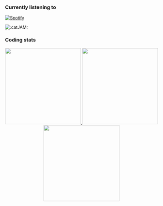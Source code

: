 ### Currently listening to

[![Spotify](https://spotify-github-profile.vercel.app/api/view?uid=948gaxqqryetkwyhbb8arr67m&cover_image=false)](https://open.spotify.com/user/6xpf1w1f5gwyobwxbm07h7fa5)

![:catJAM:](https://cdn.discordapp.com/emojis/745354525958996138.gif?v=1)


### Coding stats

<p align="center">
  <a href="https://github-readme-stats.vercel.app/api?username=kageroukw&count_private=true&theme=material-palenight"><img src="https://github-readme-stats.vercel.app/api?username=kageroukw&count_private=true&theme=material-palenight" height="250px;">
    <a href="https://github-readme-stats.vercel.app/api/wakatime/?username=minato&theme=material-palenight&layout=compact">
      <img src="https://github-readme-stats.vercel.app/api/wakatime/?username=minato&theme=material-palenight&layout=compact" height="250px;" />
    </a></a>
  <a href="https://github-readme-stats.vercel.app/api/top-langs/?username=kageroukw&theme=material-palenight&layout=compact"><img src="https://github-readme-stats.vercel.app/api/top-langs/?username=kageroukw&theme=material-palenight&layout=compact" height="250px;"></a>
</p>
